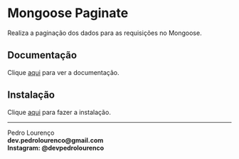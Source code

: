 # Mongoose Paginate

Realiza a paginação dos dados para as requisições no Mongoose.

## Documentação

Clique [aqui](https://github.com/edwardhotchkiss/mongoose-paginate) para ver a documentação.

## Instalação

Clique [aqui](https://www.npmjs.com/package/mongoose-paginate) para fazer a instalação.


<hr>
<stong>Pedro Lourenço</strong><br>
<Strong>dev.pedrolourenco@gmail.com</strong><br>
<Strong>Instagram: @devpedrolourenco</strong>